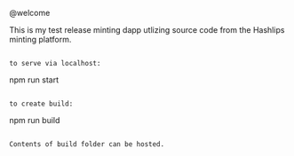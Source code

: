 @welcome

This is my test release minting dapp utlizing source code from the Hashlips minting platform.
```

to serve via localhost:

```
npm run start
```

to create build:

```
npm run build
```

Contents of build folder can be hosted.
